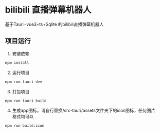 # bilibili 直播弹幕机器人
基于Tauri+vue3+ts+Sqlite 的bilibili直播弹幕机器人

## 项目运行
1. 安装依赖
```bash
npm install
```

2. 运行项目
```bash
npm run tauri dev
```

3. 打包项目
```bash
npm run tauri build
```

4. 生成app图标，请自行替换/src-tauri/assets文件夹下的icon图标，任何图片格式均可以
```bash
npm run build:icon
```
